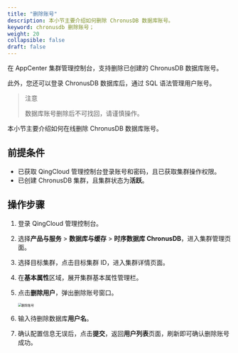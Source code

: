 ```yaml
---
title: "删除账号"
description: 本小节主要介绍如何删除 ChronusDB 数据库账号。 
keyword: chronusdb 删除账号；
weight: 20
collapsible: false
draft: false
---
```




在 AppCenter 集群管理控制台，支持删除已创建的 ChronusDB 数据库账号。

此外，您还可以登录 ChronusDB 数据库后，通过 SQL 语法管理用户账号。

> 注意
> 
> 数据库账号删除后不可找回，请谨慎操作。

本小节主要介绍如何在线删除 ChronusDB 数据库账号。

## 前提条件

- 已获取 QingCloud 管理控制台登录账号和密码，且已获取集群操作权限。
- 已创建 ChronusDB 集群，且集群状态为**活跃**。

## 操作步骤

1. 登录 QingCloud 管理控制台。
2. 选择**产品与服务** > **数据库与缓存** > **时序数据库 ChronusDB**，进入集群管理页面。
3. 选择目标集群，点击目标集群 ID，进入集群详情页面。
4. 在**基本属性**区域，展开集群基本属性管理栏。
5. 点击**删除用户**，弹出删除账号窗口。
   
   <img src="../../../_images/del_user.png" alt="删除账号" style="zoom:50%;" />

6. 输入待删除数据库**用户名**。
7. 确认配置信息无误后，点击**提交**，返回**用户列表**页面，刷新即可确认删除账号成功。
